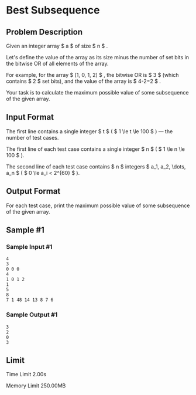 # Best Subsequence

## Problem Description

Given an integer array $ a $ of size $ n $ .

Let's define the value of the array as its size minus the number of set bits in the bitwise OR of all elements of the array.

For example, for the array $ [1, 0, 1, 2] $ , the bitwise OR is $ 3 $ (which contains $ 2 $ set bits), and the value of the array is $ 4-2=2 $ .

Your task is to calculate the maximum possible value of some subsequence of the given array.

## Input Format

The first line contains a single integer $ t $ ( $ 1 \le t \le 100 $ ) — the number of test cases.

The first line of each test case contains a single integer $ n $ ( $ 1 \le n \le 100 $ ).

The second line of each test case contains $ n $ integers $ a_1, a_2, \dots, a_n $ ( $ 0 \le a_i < 2^{60} $ ).

## Output Format

For each test case, print the maximum possible value of some subsequence of the given array.

## Sample #1

### Sample Input #1

```
4
3
0 0 0
4
1 0 1 2
1
5
8
7 1 48 14 13 8 7 6
```

### Sample Output #1

```
3
2
0
3
```

## Limit



Time Limit
2.00s

Memory Limit
250.00MB